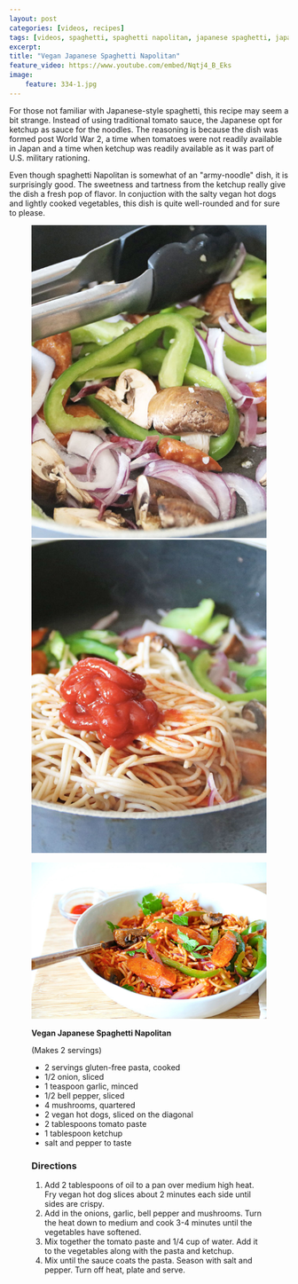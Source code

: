```yaml
---
layout: post
categories: [videos, recipes]
tags: [videos, spaghetti, spaghetti napolitan, japanese spaghetti, japanese pasta, pasta, nomeat]
excerpt: 
title: "Vegan Japanese Spaghetti Napolitan"
feature_video: https://www.youtube.com/embed/Nqtj4_B_Eks
image:
    feature: 334-1.jpg
---
```


For those not familiar with Japanese-style spaghetti, this recipe may seem a bit strange.  Instead of using traditional tomato sauce, the Japanese opt for ketchup as sauce for the noodles.  The reasoning is because the dish was formed post World War 2, a time when tomatoes were not readily available in Japan and a time when ketchup was readily available as it was part of U.S. military rationing.  

Even though spaghetti Napolitan is somewhat of an "army-noodle" dish, it is surprisingly good.  The sweetness and tartness from the ketchup really give the dish a fresh pop of flavor.  In conjuction with the salty vegan hot dogs and lightly cooked vegetables, this dish is quite well-rounded and for sure to please.

<figure class="half">
    <img src="/images/334-3.jpg">
    <img src="/images/334-4.jpg">
</figure> 

<figure>
    <img src="/images/334-1.jpg">
</figure>

<figure class="ingredients" markdown="1">

__Vegan Japanese Spaghetti Napolitan__

(Makes 2 servings)

- 2 servings gluten-free pasta, cooked
- 1/2 onion, sliced
- 1 teaspoon garlic, minced
- 1/2 bell pepper, sliced
- 4 mushrooms, quartered
- 2 vegan hot dogs, sliced on the diagonal
- 2 tablespoons tomato paste
- 1 tablespoon ketchup
- salt and pepper to taste

</figure>

<figure class="directions" markdown="1">

### Directions

1. Add 2 tablespoons of oil to a pan over medium high heat.  Fry vegan hot dog slices about 2 minutes each side until sides are crispy.
2. Add in the onions, garlic, bell pepper and mushrooms.  Turn the heat down to medium and cook 3-4 minutes until the vegetables have softened.
3. Mix together the tomato paste and 1/4 cup of water.  Add it to the vegetables along with the pasta and ketchup.
4. Mix until the sauce coats the pasta.  Season with salt and pepper.  Turn off heat, plate and serve.

</figure>